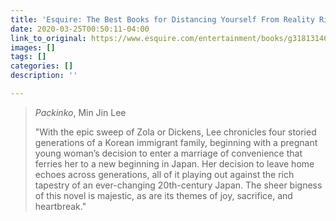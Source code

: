 ```yaml
---
title: 'Esquire: The Best Books for Distancing Yourself From Reality Right Now'
date: 2020-03-25T00:50:11-04:00
link_to_original: https://www.esquire.com/entertainment/books/g31813146/books-to-read-while-social-distancing-quarantine-coronavirus/
images: []
tags: []
categories: []
description: ''

---
```

> _Packinko_, Min Jin Lee
>
> "With the epic sweep of Zola or Dickens, Lee chronicles four storied generations of a Korean immigrant family, beginning with a pregnant young woman’s decision to enter a marriage of convenience that ferries her to a new beginning in Japan. Her decision to leave home echoes across generations, all of it playing out against the rich tapestry of an ever-changing 20th-century Japan. The sheer bigness of this novel is majestic, as are its themes of joy, sacrifice, and heartbreak."